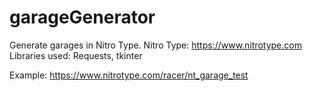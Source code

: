 # garageGenerator
Generate garages in Nitro Type.
Nitro Type: https://www.nitrotype.com
Libraries used: Requests, tkinter

Example: https://www.nitrotype.com/racer/nt_garage_test
